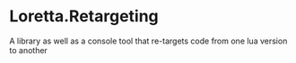 # Loretta.Retargeting
A library as well as a console tool that re-targets code from one lua version to another